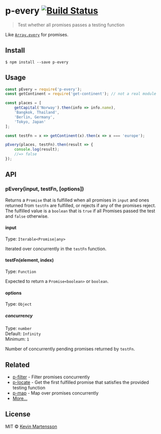 # p-every [![Build Status](https://travis-ci.org/kevva/p-every.svg?branch=master)](https://travis-ci.org/kevva/p-every)

> Test whether all promises passes a testing function

Like [`Array.every`](https://developer.mozilla.org/en-US/docs/Web/JavaScript/Reference/Global_Objects/Array/every) for promises.

## Install

```
$ npm install --save p-every
```


## Usage

```js
const pEvery = require('p-every');
const getContinent = require('get-continent'); // not a real module

const places = [
	getCapital('Norway').then(info => info.name),
	'Bangkok, Thailand',
	'Berlin, Germany',
	'Tokyo, Japan'
];

const testFn = x => getContinent(x).then(x => x === 'europe');

pEvery(places, testFn).then(result => {
	console.log(result);
	//=> false
});
```


## API

### pEvery(input, testFn, [options])

Returns a `Promise` that is fulfilled when all promises in `input` and ones returned from `testFn` are fulfilled, or rejects if any of the promises reject. The fulfilled value is a `boolean` that is `true` if all Promises passed the test and `false` otherwise.

#### input

Type: `Iterable<Promise|any>`

Iterated over concurrently in the `testFn` function.

#### testFn(element, index)

Type: `Function`

Expected to return a `Promise<boolean>` or `boolean`.

#### options

Type: `Object`

##### concurrency

Type: `number`<br>
Default: `Infinity`<br>
Minimum: `1`

Number of concurrently pending promises returned by `testFn`.


## Related

* [p-filter](https://github.com/sindresorhus/p-filter) - Filter promises concurrently
* [p-locate](https://github.com/sindresorhus/p-locate) - Get the first fulfilled promise that satisfies the provided testing function
* [p-map](https://github.com/sindresorhus/p-map) - Map over promises concurrently
* [More…](https://github.com/sindresorhus/promise-fun)


## License

MIT © [Kevin Martensson](http://github.com/kevva)
